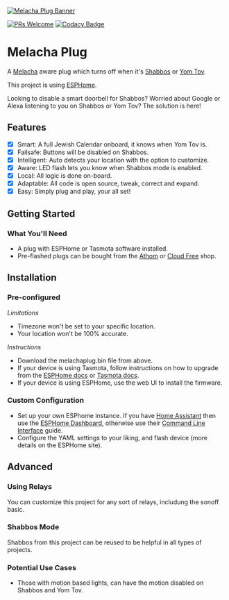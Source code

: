 [![Melacha Plug Banner](https://github.com/chabad-source/melachaplug/blob/main/images/Melacha%20Plug%20Banner.png)](https://github.com/chabad-source/melachaplug)

[![PRs Welcome](https://img.shields.io/badge/PRs-welcome-brightgreen.svg?style=flat-square)](http://makeapullrequest.com)
[![Codacy Badge](https://app.codacy.com/project/badge/Grade/f17caa6e3d2946378de9beae9fc0ffe8)](https://www.codacy.com/gh/chabad-source/melachaplug/dashboard?utm_source=github.com&amp;utm_medium=referral&amp;utm_content=chabad-source/melachaplug&amp;utm_campaign=Badge_Grade)

# Melacha Plug
A [Melacha](https://www.chabad.org/95906/) aware plug which turns off when it's [Shabbos](https://www.chabad.org/633659/) or [Yom Tov](https://www.chabad.org/708510/).

This project is using [ESPHome](https://esphome.io/).

Looking to disable a smart doorbell for Shabbos?
Worried about Google or Alexa listening to you on Shabbos or Yom Tov?
The solution is here!

## Features
-   [x] Smart: A full Jewish Calendar onboard, it knows when Yom Tov is. 
-   [x] Failsafe: Buttons will be disabled on Shabbos. 
-   [x] Intelligent: Auto detects your location with the option to customize. 
-   [x] Aware: LED flash lets you know when Shabbos mode is enabled.
-   [x] Local: All logic is done on-board.
-   [x] Adaptable: All code is open source, tweak, correct and expand.
-   [x] Easy: Simply plug and play, your all set!

## Getting Started

### What You'll Need
-   A plug with ESPHome or Tasmota software installed.
-   Pre-flashed plugs can be bought from the [Athom](https://www.athom.tech/) or [Cloud Free](https://cloudfree.shop/) shop.

## Installation

### Pre-configured

*Limitations*
-   Timezone won't be set to your specific location.
-   Your location won't be 100% accurate. 

*Instructions*
-   Download the melachaplug.bin file from above.
-   If your device is using Tasmota, follow instructions on how to upgrade from the [ESPHome docs](https://esphome.io/guides/migrate_sonoff_tasmota.html) or [Tasmota docs](https://tasmota.github.io/docs/Upgrading/#upgrade-using-webui).
-   If your device is using ESPHome, use the web UI to install the firmware.

### Custom Configuration
-   Set up your own ESPhome instance. If you have [Home Assistant](https://www.home-assistant.io/) then use the [ESPHome Dashboard](https://esphome.io/guides/getting_started_hassio.html), otherwise use their [Command Line Interface](https://esphome.io/guides/getting_started_command_line.html) guide.
-   Configure the YAML settings to your liking, and flash device (more details on the ESPHome site).

## Advanced

### Using Relays
You can customize this project for any sort of relays, includung the sonoff basic. 

### Shabbos Mode
Shabbos from this project can be reused to be helpful in all types of projects.

### Potential Use Cases
-   Those with motion based lights, can have the motion disabled on Shabbos and Yom Tov.
